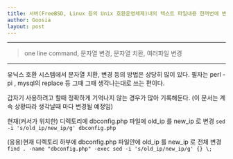 ```yaml
---
title: 서버(FreeBSD, Linux 등의 Unix 호환운영체제)내의 텍스트 파일내용 한꺼번에 변경하기(문자열 치환, 변경)
author: Goosia
layout: post
---
```


<hr />
<blockquote>one line command, 문자열 변경, 문자열 치환, 여러파일 변경</blockquote>
<hr />

유닉스 호환 시스템에서 문자열 치환, 변경 등의 방법은 상당히 많이 있다.
필자는 perl -pi , mysql의 replace 등 그때 그때 생각나는대로 쓰는 편이다.

갑자기 사용하려고 할때 정확하게 기억나지 않는 경우가 많아 기록해둔다.
(이 문서는 계속 상황따라 생각날때 마다 변경될 예정임)

현재(커서가 위치한) 디렉토리에 dbconfig.php 파일에 old_ip 를 new_ip 로 변경
```sed -i 's/old_ip/new_ip/g' dbconfig.php```

(응용)현재 디렉토리 하부에 dbconfig.php 파일안에 old_ip 를 new_ip 로 전체 변경
```find . -name "dbconfig.php" -exec sed -i 's/old_ip/new_ip/g' {} \;```